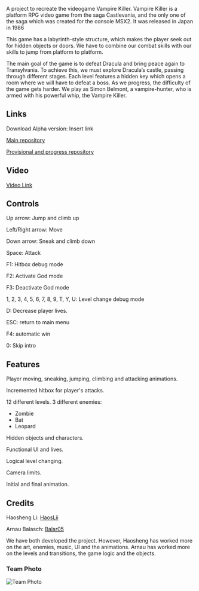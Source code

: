 A project to recreate the videogame Vampire Killer.
Vampire Killer is a platform RPG video game from the saga Castlevania, and the only one of the saga which was created for the console MSX2. It was released in Japan in 1986

This game has a labyrinth-style structure, which makes the player seek out for hidden objects or doors. We have to combine our combat skills with our skills to jump from platform to platform.

The main goal of the game is to defeat Dracula and bring peace again to Transylvania. To achieve this, we must explore Dracula’s castle, passing through different stages. Each level features a hidden key which opens a room where we will have to defeat a boss. As we progress, the difficulty of the game gets harder. We play as Simon Belmont, a vampire-hunter, who is armed with his powerful whip, the Vampire Killer.

## Links

Download Alpha version: Insert link

[Main repository](https://github.com/Balar05/Vampire_Killer])

[Provisional and progress repository](https://github.com/Balar05/VK_Provisional)

## Video

[Video Link](https://youtu.be/tE6KmjkRSq8)


## Controls
Up arrow: Jump and climb up

Left/Right arrow: Move

Down arrow: Sneak and climb down

Space: Attack

F1: Hitbox debug mode

F2: Activate God mode

F3: Deactivate God mode

1, 2, 3, 4, 5, 6, 7, 8, 9, T, Y, U: Level change debug mode

D: Decrease player lives.

ESC: return to main menu

F4: automatic win

0: Skip intro

## Features
 
 Player moving, sneaking, jumping, climbing and attacking animations.
 
 Incremented hitbox for player's attacks.
 
 12 different levels.
3 different enemies:
* Zombie
* Bat
* Leopard

Hidden objects and characters.

Functional UI and lives.

Logical level changing.

Camera limits.

Initial and final animation.

## Credits
Haosheng Li: [HaosLii](https://github.com/HaosLii)

Arnau Balasch: [Balar05](https://github.com/Balar05)

We have both developed the project. However, Haosheng has worked more on the art, enemies, music, UI and the animations. Arnau has worked more on the levels and transitions, the game logic and the objects.  

### Team Photo
![Team Photo](https://github.com/Balar05/Vampire_Killer/assets/160216430/b3e01e5a-d34a-4e3b-8247-ccb6832a2fe1)
